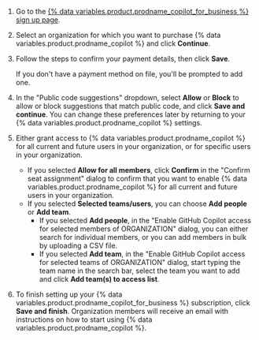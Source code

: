 1. Go to the [{% data variables.product.prodname_copilot_for_business %} sign up page](https://github.com/github-copilot/business_signup/choose_business_type).
1. Select an organization for which you want to purchase {% data variables.product.prodname_copilot %} and click **Continue**.
1. Follow the steps to confirm your payment details, then click **Save**.

   If you don't have a payment method on file, you'll be prompted to add one.

1. In the "Public code suggestions" dropdown, select **Allow** or **Block** to allow or block suggestions that match public code, and click **Save and continue**. You can change these preferences later by returning to your {% data variables.product.prodname_copilot %} settings.
1. Either grant access to {% data variables.product.prodname_copilot %} for all current and future users in your organization, or for specific users in your organization.
   * If you selected **Allow for all members**, click **Confirm** in the "Confirm seat assignment" dialog to confirm that you want to enable {% data variables.product.prodname_copilot %} for all current and future users in your organization.
   * If you selected **Selected teams/users**, you can choose **Add people** or **Add team**.
     * If you selected **Add people**, in the "Enable GitHub Copilot access for selected members of ORGANIZATION" dialog, you can either search for individual members, or you can add members in bulk by uploading a CSV file.
     * If you selected **Add team**, in the "Enable GitHub Copilot access for selected teams of ORGANIZATION" dialog, start typing the team name in the search bar, select the team you want to add and click **Add team(s) to access list**.
1. To finish setting up your {% data variables.product.prodname_copilot_for_business %} subscription, click **Save and finish**. Organization members will receive an email with instructions on how to start using {% data variables.product.prodname_copilot %}.
